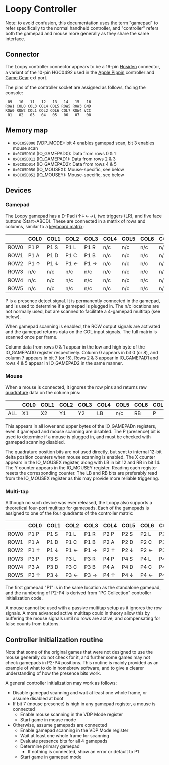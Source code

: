 # Loopy Controller

Note: to avoid confusion, this documentation uses the term "gamepad" to refer specifically to the normal handheld controller, and "controller" refers both the gamepad and mouse more generally as they share the same interface.

## Connector

The Loopy controller connector appears to be a 16-pin [Hosiden][hosiden] connector, a variant of the 10-pin HGC0492 used in the [Apple Pippin][pippin] controller and [Game Gear][gamegear] ext port.

The pins of the controller socket are assigned as follows, facing the console:

```
 09   10   11   12   13   14   15   16
ROW1 COL0 COL3 COL4 COL5 ROW5 ROW3 GND
ROW0 ROW2 COL1 COL2 COL6 COL7 ROW4 VCC
 01   02   03   04   05   06   07   08
```

[hosiden]: https://en.wikipedia.org/wiki/Hosiden
[pippin]: https://en.wikipedia.org/wiki/Apple_Pippin
[gamegear]: https://en.wikipedia.org/wiki/Game_Gear

## Memory map

* `0x0C058000` (VDP_MODE): bit 4 enables gamepad scan, bit 3 enables mouse scan
* `0x0C05D010` (IO_GAMEPAD0): Data from rows 0 & 1
* `0x0C05D012` (IO_GAMEPAD1): Data from rows 2 & 3
* `0x0C05D014` (IO_GAMEPAD2): Data from rows 4 & 5
* `0x0C05D050` (IO_MOUSEX): Mouse-specific, see below
* `0x0C05D052` (IO_MOUSEY): Mouse-specific, see below

## Devices

### Gamepad

The Loopy gamepad has a D-Pad (↑↓←→), two triggers (LR), and five face buttons (Start+ABCD). These are connected in a matrix of rows and columns, similar to a [keyboard matrix][matrix]:

|      | COL0 | COL1 | COL2 | COL3 | COL4 | COL5 | COL6 | COL7 |
| ---- | ---- | ---- | ---- | ---- | ---- | ---- | ---- | ---- |
| ROW0 | P1 P | P1 S | P1 L | P1 R | n/c  | n/c  | n/c  | n/c  |
| ROW1 | P1 A | P1 D | P1 C | P1 B | n/c  | n/c  | n/c  | n/c  |
| ROW2 | P1 ↑ | P1 ↓ | P1 ← | P1 → | n/c  | n/c  | n/c  | n/c  |
| ROW3 | n/c  | n/c  | n/c  | n/c  | n/c  | n/c  | n/c  | n/c  |
| ROW4 | n/c  | n/c  | n/c  | n/c  | n/c  | n/c  | n/c  | n/c  |
| ROW5 | n/c  | n/c  | n/c  | n/c  | n/c  | n/c  | n/c  | n/c  |

P is a presence detect signal. It is permanently connected in the gamepad, and is used to determine if a gamepad is plugged in.
The n/c locations are not normally used, but are scanned to facilitate a 4-gamepad multitap (see below).

When gamepad scanning is enabled, the ROW output signals are activated and the gamepad returns data on the COL input signals.
The full matrix is scanned once per frame.

Column data from rows 0 & 1 appear in the low and high byte of the IO_GAMEPAD0 register respectively.
Column 0 appears in bit 0 (or 8), and column 7 appears in bit 7 (or 15).
Rows 2 & 3 appear in IO_GAMEPAD1 and rows 4 & 5 appear in IO_GAMEPAD2 in the same manner.

[matrix]: https://en.wikipedia.org/wiki/Keyboard_matrix_circuit

### Mouse

When a mouse is connected, it ignores the row pins and returns raw [quadrature][quad] data on the column pins:

|      | COL0 | COL1 | COL2 | COL3 | COL4 | COL5 | COL6 | COL7 |
| ---- | ---- | ---- | ---- | ---- | ---- | ---- | ---- | ---- |
| ALL  | X1   | X2   | Y1   | Y2   | LB   | n/c  | RB   | P    |

This appears in all lower and upper bytes of the IO_GAMEPADn registers, even if gamepad and mouse scanning are disabled.
The P (presence) bit is used to determine if a mouse is plugged in, and must be checked with gamepad scanning disabled.

The quadrature position bits are not used directly, but sent to internal 12-bit delta position counters when mouse scanning is enabled.
The X counter appears in the IO_MOUSEX register, along with LB in bit 12 and RB in bit 14. The Y counter appears in the IO_MOUSEY register.
Reading each register resets the corresponding counter.
The LB and RB bits are preferably read from the IO_MOUSEX register as this may provide more reliable triggering.

[quad]: https://en.wikipedia.org/wiki/Quadrature_encoder

### Multi-tap

Although no such device was ever released, the Loopy also supports a theoretical four-port [multitap][multitap] for gamepads. Each of the gamepads is assigned to one of the four quadrants of the controller matrix:

|      | COL0 | COL1 | COL2 | COL3 | COL4 | COL5 | COL6 | COL7 |
| ---- | ---- | ---- | ---- | ---- | ---- | ---- | ---- | ---- |
| ROW0 | P1 P | P1 S | P1 L | P1 R | P2 P | P2 S | P2 L | P2 R |
| ROW1 | P1 A | P1 D | P1 C | P1 B | P2 A | P2 D | P2 C | P2 B |
| ROW2 | P1 ↑ | P1 ↓ | P1 ← | P1 → | P2 ↑ | P2 ↓ | P2 ← | P2 → |
| ROW3 | P3 P | P3 S | P3 L | P3 R | P4 P | P4 S | P4 L | P4 R |
| ROW4 | P3 A | P3 D | P3 C | P3 B | P4 A | P4 D | P4 C | P4 B |
| ROW5 | P3 ↑ | P3 ↓ | P3 ← | P3 → | P4 ↑ | P4 ↓ | P4 ← | P4 → |

The first gamepad "P1" is in the same location as the standalone gamepad, and the numbering of P2-P4 is derived from "PC Collection" controller initialization code.

A mouse cannot be used with a passive multitap setup as it ignores the row signals.
A more advanced active multitap could in theory allow this by buffering the mouse signals until no rows are active, and compensating for false counts from buttons.

[multitap]: https://en.wikipedia.org/wiki/Multitap

## Controller initialization routine

Note that some of the original games that were not designed to use the mouse generally do not check for it, and further some games may not check gamepads in P2-P4 positions.
This routine is mainly provided as an example of what to do in homebrew software, and to give a clearer understanding of how the presence bits work.

A general controller initialization may work as follows:

* Disable gamepad scanning and wait at least one whole frame, or assume disabled at boot
* If bit 7 (mouse presence) is high in any gamepad register, a mouse is connected
  * Enable mouse scanning in the VDP Mode register
  * Start game in mouse mode
* Otherwise, assume gamepads are connected
  * Enable gamepad scanning in the VDP Mode register
  * Wait at least one whole frame for scanning
  * Evaluate presence bits for all 4 gamepads
  * Determine primary gamepad
    * If nothing is connected, show an error or default to P1
  * Start game in gamepad mode
